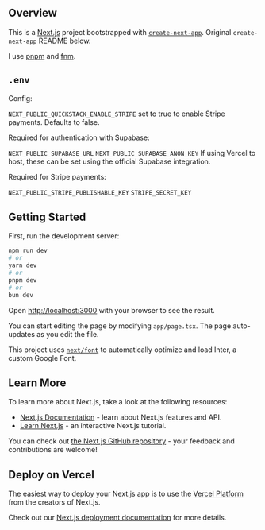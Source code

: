 ## Overview

This is a [Next.js](https://nextjs.org/) project bootstrapped with [`create-next-app`](https://github.com/vercel/next.js/tree/canary/packages/create-next-app). Original `create-next-app` README below.

I use [pnpm](https://github.com/pnpm/pnpm) and [fnm](https://github.com/Schniz/fnm/tree/master).

## `.env`

Config:

`NEXT_PUBLIC_QUICKSTACK_ENABLE_STRIPE` set to true to enable Stripe payments. Defaults to false.

Required for authentication with Supabase:

`NEXT_PUBLIC_SUPABASE_URL`
`NEXT_PUBLIC_SUPABASE_ANON_KEY`
If using Vercel to host, these can be set using the official Supabase integration.

Required for Stripe payments:

`NEXT_PUBLIC_STRIPE_PUBLISHABLE_KEY`
`STRIPE_SECRET_KEY`

## Getting Started

First, run the development server:

```bash
npm run dev
# or
yarn dev
# or
pnpm dev
# or
bun dev
```

Open [http://localhost:3000](http://localhost:3000) with your browser to see the result.

You can start editing the page by modifying `app/page.tsx`. The page auto-updates as you edit the file.

This project uses [`next/font`](https://nextjs.org/docs/basic-features/font-optimization) to automatically optimize and load Inter, a custom Google Font.

## Learn More

To learn more about Next.js, take a look at the following resources:

-   [Next.js Documentation](https://nextjs.org/docs) - learn about Next.js features and API.
-   [Learn Next.js](https://nextjs.org/learn) - an interactive Next.js tutorial.

You can check out [the Next.js GitHub repository](https://github.com/vercel/next.js/) - your feedback and contributions are welcome!

## Deploy on Vercel

The easiest way to deploy your Next.js app is to use the [Vercel Platform](https://vercel.com/new?utm_medium=default-template&filter=next.js&utm_source=create-next-app&utm_campaign=create-next-app-readme) from the creators of Next.js.

Check out our [Next.js deployment documentation](https://nextjs.org/docs/deployment) for more details.
